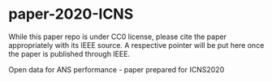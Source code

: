 # paper-2020-ICNS

While this paper repo is under CC0 license, please cite the paper appropriately with its IEEE source. A respective pointer will be put here once the paper is published through IEEE.

Open data for ANS performance - paper prepared for ICNS2020
